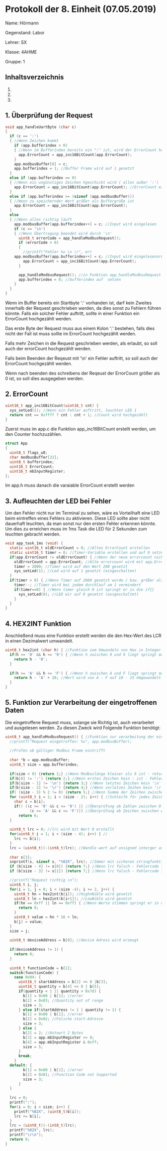

 # Protokoll der 8. Einheit (07.05.2019)
  Name: Hörmann
  
  Gegenstand: Labor
  
  Lehrer: SX
  
  Klasse: 4AHME
  
  Gruppe: 1
  ## Inhaltsverzeichnis

 1.
 2.  
 3. 
 
 
## 1. Überprüfung der Request
````C
void app_handleUartByte (char c)
{
  if (c == ':')
  { //Wenn Zeichen kommt
    if (app.bufferindex > 0)
    { //Wenn im Bufferindex bereits ein ":" ist, wird der ErrorCount hochgezählt
      app.ErrorCount = app_inc16BitCount(app.ErrorCount);
    }
    app.modbusBuffer[0] = c;
    app.bufferindex = 1; //Buffer Frame wird auf 1 gesetzt
  }
  else if (app.bufferindex == 0)
  { //Wenn ein ungünstiges Zeichen hgeschickt wird ( alles außer ':')
    app.ErrorCount = app_inc16BitCount(app.ErrorCount); //ErrorCount wird erhöht / LED in funktion wird gesetzt
  }
  else if (app.bufferindex >= (sizeof (app.modbusBuffer)))
  { //Wenn zu speichernder Wert größer als Buffergröße ist
    app.ErrorCount = app_inc16BitCount(app.ErrorCount);
  }
  else
  { //Wenn alles richtig läuft
    app.modbusBuffer[app.bufferindex++] = c; //Input wird eingelesen
    if (c == '\n')
    { //Wenn Übertragung beendet wird durch '\n'
      uint8_t errorCode = app_handleModbusRequest();
      if (errorCode > 0)
      {
        //printf("Fehler %u \n \r", err
    app.modbusBuffer[app.bufferindex++] = c; //Input wird eingelesenorCode);
        app.ErrorCount = app_inc16BitCount(app.ErrorCount);
      }

      app_handleModbusRequest(); //in Funktion app_handleModbusRequest springen
      app.bufferindex = 0; //bufferindex auf  setzen
    }
  }
}
````

Wenn im Buffer bereits ein Startbyte ':' vorhanden ist, darf kein Zweites innerhalb der Request geschrieben werden, da dies sonst zu Fehlern führen könnte. Falls ein solcher Fehler auftritt, sollte in einer Funktion ein ErrorCount hochgezählt werden. 

 Das erste Byte der Request muss aus einem Kolon ':' bestehen, falls dies nicht der Fall ist muss sollte im ErrorCount hochgezählt werden. 
 
Falls mehr Zeichen in die Request geschrieben werden, als erlaubt, so soll auch der errorCount hochgezählt werden. 

Falls beim Beenden der Reqeust mit '\n' ein Fehler auftritt, so soll auch der ErrorCount hochgezählt werden. 

Wenn nach beenden des schreibens der Reqeust der ErrorCount größer als 0 ist, so soll dies ausgegeben werden.

## 2.  ErrorCount

````C
uint16_t app_inc16BitCount(uint16_t cnt) {
  sys_setLed(1); //Wenn ein Fehler auftritt, leuchtet LED 1
  return cnt == 0xffff ? cnt : cnt + 1; //Count wird hochgezählt
}
````

Zuerst muss im app.c die Funktion app_inc16BitCount erstellt werden, um den Counter hochzuzählen.

````C
struct App
{
  uint8_t flags_u8;
  char modbusBuffer[32];
  uint8_t bufferindex;
  uint16_t ErrorCount;
  uint16_t mbInputRegister;
};
````

Im app.h muss danach die varaiable ErrorCount erstellt werden

## 3. Aufleuchten der LED bei Fehler 
Um den Fehler nicht nur im Terminal zu sehen, wäre es Vorteilhaft eine LED beim eintreffen eines Fehlers zu aktivieren. Diese LED sollte aber nicht dauerhaft leuchten, da man sonst nur den ersten Fehler erkennen könnte. Um dies zu erreichen muss im 1ms Task die LED für 2 Sekunden zum leuchten gebracht werden.
````C
void app_task_1ms (void) {
  static uint16_t oldErrorCount = 0; //Alten ErrorCount erstellen
  static uint16_t timer = 0; //Timer-Variable erstellen und auf 0 setzen
  if(app.ErrorCount != oldErrorCount) { //Wenn der neue errorcount nicht den alten entspricht geht man in die if{}
    oldErrorCount = app.ErrorCount; //Alte errorcount wird mit app.ErrorCount gleichgesetzt
    timer = 2000; //Timer wird auf den Wert 200 gesetzt
    sys_setLed(1); //Led wird auf 1 gesetzt (eingeschalten)
  } 
  if(timer > 0) { //Wenn Timer auf 2000 gesetzt wurde / bzw. größer als 0 ist spingt er in die if{}
    timer--; //Timer wird bei jedem durchlauf um 1 vermindert
    if(timer==0) { //Wenn timer gleich 0 ist springt er in die if{}
      sys_setLed(0); //LED wir auf 0 gesetzt (ausgeschaltet)
    }
  }
}
````

## 4. HEX2INT Funktion
Anschließend muss eine Funktion erstellt werden die den Hex-Wert des LCR in einen Dezimalwert umwandelt. 
````C
uint8_t hex2int (char h) { //Funktion zum Umwandeln von Hex in Integer
  if(h >= '0' && h <= '9') { //Wenn h zwischen 0 und 9 liegt springt man in die if
    return h - '0';
  }
  
  if(h >= 'A' && h <= 'F') { //Wenn h zwischen A und F liegt springt man in die if
    return h - 'A' + 10; //Wert wird von A - F auf 10 - 15 Umgewandelt
  }
}
````

## 5. Funktion zur Verarbeitung der eingetroffenen Daten

Die eingetroffene Request muss, solange sie Richtig ist, auch verarbeitet und ausgelesen werden. Zu diesen Zweck wird Folgende Funktion benötigt: 

````C
uint8_t app_handleModbusRequest() { //Funktion zur verarbeitung der eingetroffenen Daten
  //printf("Request eingetroffen: %s", app.modbusBuffer);
  
  //Prüfen ob gültiger Modbus Frame eintrifft
  
  char *b = app.modbusBuffer;
  uint8_t size = app.bufferindex;
  
  if(size < 9) {return 1;} //Wenn Modbuslänge kleiner als 9 ist - return 1 - Fehler
  if(b[0] != ':') {return 2;} //Wenn erstes Zeichen kein : ist - Fehler
  if(b[size - 1] != '\n') {return 3;} //Wenn letztes Zeichen kein '\n' ist - Fehler
  if(b[size - 2] != '\r') {return 4;} //Wenn vorletzes Zeihen kein '\r' ist - Fehler
  if( (size - 3) % 2 != 0) {return 5;} //Wenn Summe der Zeichen zwischen : und 'B9' gerade ist
  for (uint8_t i = 1; i < (size - 2); i++) { //Schleife für jedes Zeichen
    char c = b[i];
    if(! ((c >= '0' && c <= '9') || //Überprüfung ob Zahlen zwischen 0 und 9 liegen
           (c >= 'A' && c <= 'F'))) //Überprüfung ob Zeichen zwischen A und F liegen
      return 6;
  }
  
  uint8_t lrc = 0; //lrc wird mit Wert 0 erstellt
  for(uint8_t i = 1; i < (size - 4); i++) { //
    lrc += b[i];
  }
  lrc = (uint8_t)(-(int8_t)lrc); //Wandle wert auf unsigned interger um, füge minus hinzu, wandle wert wieder auf interger um
  
  char s[3];
  snprintf(s, sizeof s, "%02X", lrc); //Immer mit sicheren stringfunktionen arbeiten
  if (b[size - 4] != s[0]) {return 7;} //Wenn lrc falsch - Fehlercode 7
  if (b[size - 3] != s[1]) {return 7;} //Wenn lrc falsch - Fehlercode 7

  //printf("Request richtig \n");
  uint8_t i, j; 
  for(i = 1, j = 0; i < (size -4); i += 2, j++) {
    uint8_t hn = hex2int(b[i]); //HighnNible wird gesetzt
    uint8_t ln = hex2int(b[i+1]); //LowNible wird gesetzt
    if(hn == 0xff || ln == 0xff) { //Wenn Werte stimmen springt er in die if
      return 0;
    }
    uint8_t value = hn * 16 + ln;
    b[j] = value;
  }
  size = j;
  
  uint8_t deviceAddress = b[0]; //device Adress wird erzeugt
  
  if(deviceAddress != 1) {
    return 0;
  }
  
  uint8_t functionCode = b[1];
  switch(functionCode) {
    case 0x04: {
      uint16_t startAddress = b[2] << 8 |b[3];
      uint16_t quantity = b[4] << 8 | b[5];
      if(quantity < 1 || quantity > 0x7d) {
        b[1] = 0x80 | b[1]; //errer
        b[2] = 0x03; //Quantity out of range
        size = 3;
      } else if(startAddress != 1 | quantity != 1) {
        b[1] = 0x80 | b[1]; //errer
        b[2] = 0x02; //Falsche start-Adresse
        size = 3;
      } else {
        b[2] = 2; //Antowrt 2 Bytes
        b[3] = app.mbInputRegister >> 8;
        b[4] = app.mbInputRegister & 0xff;
        size = 5;
      }
      break;
    }
  default: {
        b[1] = 0x80 | b[1]; //errer
        b[2] = 0x01; //Function Code not Supported
        size = 3;
	  }
  }  
  
  lrc = 0;
  printf(":");
  for(i = 0; i < size; i++) {
    printf("%02X", (uint8_t)b[i]);
    lrc += b[i];
  }
  lrc = (uint8_t)(-(int8_t)lrc);
  printf("%02X", lrc);
  printf("\r\n");
  return 0;
}
````
